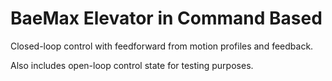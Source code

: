 # BaeMax Elevator in Command Based

Closed-loop control with feedforward from motion profiles and feedback.

Also includes open-loop control state for testing purposes.
